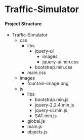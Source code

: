 # Traffic-Simulator

#### Project Structure
  - Traffic-Simulator
    - css
      - libs
        - jquery-ui
          - images
          - jquery-ui.min.css
        - bootstrap.min.css
      - main.css
    - images
      - fountain-image.png
    - js
      - libs
        - bootstrap.min.js
        - jquery-2.2.4.min.js
        - jquery-ui.min.js
        - SAT.min.js
      - global.js
      - main.js
      - objects.js
